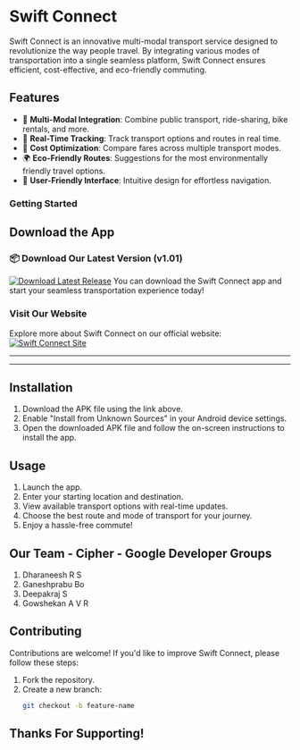 # Swift Connect

Swift Connect is an innovative multi-modal transport service designed to revolutionize the way people travel. By integrating various modes of transportation into a single seamless platform, Swift Connect ensures efficient, cost-effective, and eco-friendly commuting.

## Features

- 🚌 **Multi-Modal Integration**: Combine public transport, ride-sharing, bike rentals, and more.
- 📍 **Real-Time Tracking**: Track transport options and routes in real time.
- 💸 **Cost Optimization**: Compare fares across multiple transport modes.
- 🌍 **Eco-Friendly Routes**: Suggestions for the most environmentally friendly travel options.
- 📲 **User-Friendly Interface**: Intuitive design for effortless navigation.

### Getting Started

## Download the App

### 📦 Download Our Latest Version (v1.01)

[![Download Latest Release](https://img.shields.io/badge/Download-Latest%20Version-blue)](https://github.com/Dharaneesh20/Swift_Connect/releases/latest)
You can download the Swift Connect app and start your seamless transportation experience today!

### Visit Our Website

Explore more about Swift Connect on our official website:  
[![Swift Connect Site](https://img.shields.io/badge/Click-Me%20-Green)](https://dharaneesh20.github.io/Swift_Connect/)

---

---

## Installation

1. Download the APK file using the link above.
2. Enable "Install from Unknown Sources" in your Android device settings.
3. Open the downloaded APK file and follow the on-screen instructions to install the app.

## Usage

1. Launch the app.
2. Enter your starting location and destination.
3. View available transport options with real-time updates.
4. Choose the best route and mode of transport for your journey.
5. Enjoy a hassle-free commute!

## Our Team - Cipher - Google Developer Groups

1. Dharaneesh R S
2. Ganeshprabu Bo
3. Deepakraj S
4. Gowshekan A V R

## Contributing

Contributions are welcome! If you'd like to improve Swift Connect, please follow these steps:

1. Fork the repository.
2. Create a new branch:
   ```bash
   git checkout -b feature-name
## Thanks For Supporting!
